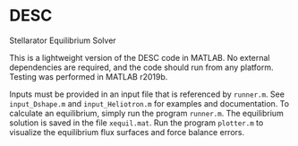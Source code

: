 # DESC
Stellarator Equilibrium Solver

This is a lightweight version of the DESC code in MATLAB.  No external dependencies are required, and the code should run from any platform.  Testing was performed in MATLAB r2019b.  

Inputs must be provided in an input file that is referenced by `runner.m`.  See `input_Dshape.m` and `input_Heliotron.m` for examples and documentation.  To calculate an equilibrium, simply run the program `runner.m`.  The equilibrium solution is saved in the file `xequil.mat`.  Run the program `plotter.m` to visualize the equilibrium flux surfaces and force balance errors.  